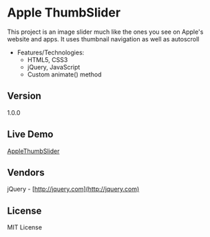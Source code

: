 # Apple ThumbSlider

This project is an image slider much like the ones you see on Apple's website and apps. It uses thumbnail navigation as well as autoscroll

* Features/Technologies: 
  * HTML5, CSS3 
  * jQuery, JavaScript
  * Custom animate() method


## Version
1.0.0

## Live Demo
 [AppleThumbSlider](http://jyotsnasingh.com/projects/JavaScript/AppleThumbSlider/)


## Vendors
jQuery - [http://jquery.com](http://jquery.com)  

## License
MIT License
